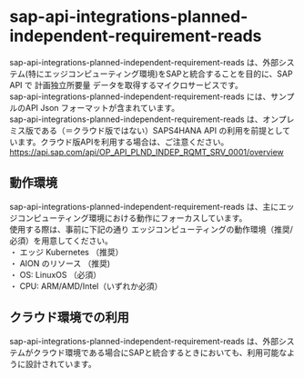 # sap-api-integrations-planned-independent-requirement-reads  
sap-api-integrations-planned-independent-requirement-reads は、外部システム(特にエッジコンピューティング環境)をSAPと統合することを目的に、SAP API で 計画独立所要量 データを取得するマイクロサービスです。    
sap-api-integrations-planned-independent-requirement-reads には、サンプルのAPI Json フォーマットが含まれています。  
sap-api-integrations-planned-independent-requirement-reads は、オンプレミス版である（＝クラウド版ではない）SAPS4HANA API の利用を前提としています。クラウド版APIを利用する場合は、ご注意ください。  
https://api.sap.com/api/OP_API_PLND_INDEP_RQMT_SRV_0001/overview

## 動作環境
sap-api-integrations-planned-independent-requirement-reads は、主にエッジコンピューティング環境における動作にフォーカスしています。   
使用する際は、事前に下記の通り エッジコンピューティングの動作環境（推奨/必須）を用意してください。   
・ エッジ Kubernetes （推奨）    
・ AION のリソース （推奨)    
・ OS: LinuxOS （必須）    
・ CPU: ARM/AMD/Intel（いずれか必須） 

## クラウド環境での利用  
sap-api-integrations-planned-independent-requirement-reads は、外部システムがクラウド環境である場合にSAPと統合するときにおいても、利用可能なように設計されています。  